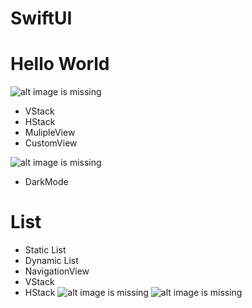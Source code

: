 # SwiftUI

# Hello World
![alt image is missing](https://res.cloudinary.com/atifcloud/image/upload/c_scale,h_700/v1566209529/4_suurdn.png)
- VStack
- HStack
- MulipleView
- CustomView

![alt image is missing](https://res.cloudinary.com/atifcloud/image/upload/c_scale,h_700/v1566211750/5_xxelkm.png)
- DarkMode

# List
- Static List
- Dynamic List  
- NavigationView
- VStack
- HStack
![alt image is missing](https://res.cloudinary.com/atifcloud/image/upload/c_scale,h_700/v1566377734/6_ohltqy.png)
![alt image is missing](https://res.cloudinary.com/atifcloud/image/upload/c_scale,h_700/v1566377735/7_q8io4f.png)
